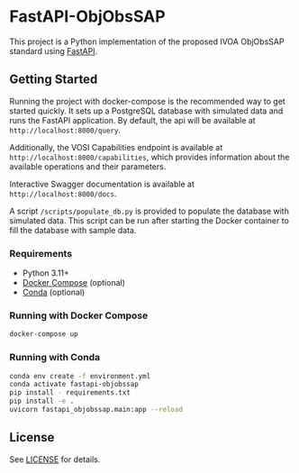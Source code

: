 # FastAPI-ObjObsSAP

This project is a Python implementation of the proposed IVOA ObjObsSAP standard using [FastAPI](https://fastapi.tiangolo.com/).

## Getting Started

Running the project with docker-compose is the recommended way to get started quickly. It sets up a PostgreSQL database with simulated data and runs the FastAPI application. By default, the api will be available at `http://localhost:8000/query`.

Additionally, the VOSI Capabilities endpoint is available at `http://localhost:8000/capabilities`, which provides information about the available operations and their parameters.

Interactive Swagger documentation is available at `http://localhost:8000/docs`.

A script `/scripts/populate_db.py` is provided to populate the database with simulated data. This script can be run after starting the Docker container to fill the database with sample data.

### Requirements

- Python 3.11+
- [Docker Compose](https://docs.docker.com/compose/) (optional)
- [Conda](https://docs.conda.io/) (optional)

### Running with Docker Compose

```bash
docker-compose up
```

### Running with Conda

```bash
conda env create -f environment.yml
conda activate fastapi-objobssap
pip install - requirements.txt
pip install -e .
uvicorn fastapi_objobssap.main:app --reload
```

## License

See [LICENSE](./LICENSE) for details.